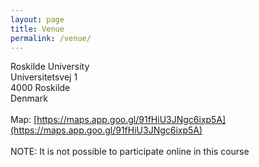 ```yaml
---
layout: page
title: Venue
permalink: /venue/
---
```


Roskilde University<br>
Universitetsvej 1<br>
4000 Roskilde<br>
Denmark<br>
<br>
Map: [https://maps.app.goo.gl/91fHiU3JNgc6ixp5A](https://maps.app.goo.gl/91fHiU3JNgc6ixp5A)<br>
<br>
NOTE: It is not possible to participate online in this course<br>
<br>

<!-- Aalborg University<br>
Pontoppidanstræde 105<br>
9220 Aalborg-East<br>
Denmark<br>
<br>
Map: [https://maps.app.goo.gl/mL9mXxuj2EJgAeJU8](https://maps.app.goo.gl/mL9mXxuj2EJgAeJU8)<br>
<br>
NOTE: It is not possible to participate online in this course<br>
<br> -->

